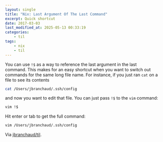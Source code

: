 ```yaml
---
layout: single
title: "Nix: Last Argument Of The Last Command"
excerpt: Quick shortcut
date: 2017-03-03
last_modified_at: 2025-05-13 00:33:19
categories:
    - til
tags:
    - nix
    - til
---
```


You can use `!$` as a way to reference the last argument in the last
command. This makes for an easy shortcut when you want to switch out
commands for the same long file name. For instance, if you just ran `cat` on
a file to see its contents

```bash
cat /Users/jbranchaud/.ssh/config
```

and now you want to edit that file. You can just pass `!$` to the `vim`
command:

```bash
vim !$
```

Hit enter or tab to get the full command:

```bash
vim /Users/jbranchaud/.ssh/config
```

Via [jbranchaud/til](https://github.com/jbranchaud/til).
